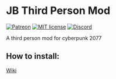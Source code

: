 # JB Third Person Mod

[![Patreon](https://img.shields.io/badge/Paypal-donate-purple.svg)](https://www.paypal.com/donate/?token=ccGGzPq52d09wXY5RMArpoFcshHwIv0DyPQeQf_8CLvbxd67bmQ11ZE_b_leIPYP6RjVD6olo6A-iLVc&locale.x=US) [![MIT license](https://img.shields.io/badge/License-MIT-blue.svg)](https://lbesson.mit-license.org/) [![Discord](https://img.shields.io/discord/794165403315601418.svg?label=&logo=discord&logoColor=ffffff&color=7389D8&labelColor=6A7EC2)](https://discord.gg/Epkq79kd96)

A third person mod for cyberpunk 2077

## How to install: 
[Wiki](https://github.com/striderxfossility/tppmodcyberpunk/wiki/How-to-install)